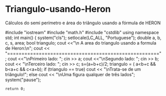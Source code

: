 # Triangulo-usando-Heron
Cálculos  do  semi  perímetro  e  área  do triângulo usando a fórmula de HERON

#include "iostream"
#include "math.h"
#include "cstdlib"
using namespace std;
int main()
{
    system("cls");
    setlocale(LC_ALL, "Portuguese");
    double a, b, c, s, area;
    bool  triangulo;
    cout <<"\n A area do triangulo usando a formula de Heron:\n";
    cout << "=====================================================";
    cout <<"\nPrimeiro lado: ";
    cin >> a;
    cout <<"\nSegundo lado: ";
    cin >> b;
    cout << "\nTerceiro lado: ";
    cin >> c;
    s=(a+b+c)/2;
    triangulo = ( a<b+c && b<a+c && c<a+b);
    if (triangulo == true)
        cout << "\nTrata-se de um triângulo!";
    else
        cout << "\nUma figura qualquer de três lados";
    system("pause");

    return 0;
